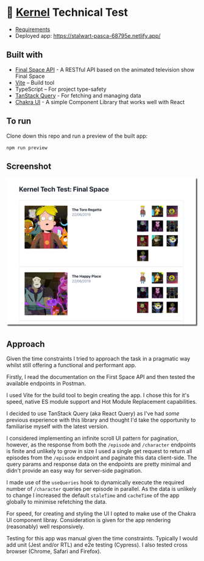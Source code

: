 # 🌽 [Kernel](https://data.to.design/) Technical Test

 - [Requirements](https://usekernel.notion.site/Kernel-Technical-Test-e9ce4823f8d44eef83e90d74597fb246)
 - Deployed app: https://stalwart-pasca-68795e.netlify.app/

## Built with
- [Final Space API](https://finalspaceapi.com/) - A RESTful API based on the animated television show Final Space
- [Vite](https://vitejs.dev/) – Build tool
- TypeScript – For project type-safety
- [TanStack Query](https://tanstack.com/query/v4/docs/react/overview) - For fetching and managing data
- [Chakra UI](https://chakra-ui.com/) - A simple Component Library that works well with React


## To run
Clone down this repo and run a preview of the built app:
```
npm run preview
```
## Screenshot
![Screenshot](public/2023-04-30_18-06-45.png)

## Approach

Given the time constraints I tried to approach the task in a pragmatic way whilst still offering a functional and performant app.

Firstly, I read the documentation on the First Space API and then tested the available endpoints in Postman. 

I used Vite for the build tool to begin creating the app. I chose this for it's speed, native ES module support and Hot Module Replacement capabilities.

I decided to use TanStack Query (aka React Query) as I've had _some_ previous experience with this library and thought I'd take the opportunity to familiarise myself with the latest version.

I considered implementing an infinite scroll UI pattern for pagination, however,  as the response from both the `/episode`  and  `/character` endpoints is finite and unlikely to grow in size I used a single get request to return all episodes from the `/episode` endpoint and paginate this data client-side. The query params and response data on the endpoints are pretty minimal and didn't provide an easy way for server-side pagination.

I made use of the `useQueries` hook to dynamically execute the required number of `/character` queries per episode in parallel. As the data is unlikely to change I increased the default `staleTime` and `cacheTime` of the app globally to minimise refetching the data.

For speed, for creating and styling the UI I opted to make use of the Chakra UI component libray. Consideration is given for the app rendering (reasonably) well responsively.

Testing for this app was manual given the time constraints. Typically I would add unit (Jest and/or RTL) and e2e testing (Cypress). I also tested cross browser (Chrome, Safari and Firefox).
